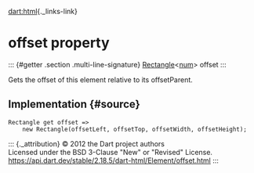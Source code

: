 [dart:html](../../dart-html/dart-html-library){._links-link}

offset property
===============

::: {#getter .section .multi-line-signature}
[Rectangle](../../dart-math/rectangle-class)\<[num](../../dart-core/num-class)\>
offset
:::

Gets the offset of this element relative to its offsetParent.

Implementation {#source}
--------------

``` {.language-dart data-language="dart"}
Rectangle get offset =>
    new Rectangle(offsetLeft, offsetTop, offsetWidth, offsetHeight);
```

::: {._attribution}
© 2012 the Dart project authors\
Licensed under the BSD 3-Clause \"New\" or \"Revised\" License.\
<https://api.dart.dev/stable/2.18.5/dart-html/Element/offset.html>
:::
